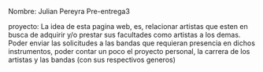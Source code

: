 Nombre: Julian Pereyra
Pre-entrega3

proyecto: La idea de esta pagina web, es, relacionar artistas que esten en busca de adquirir y/o prestar sus facultades como artistas a los demas. Poder enviar las solicitudes a las bandas que requieran presencia en dichos instrumentos, poder contar un poco el proyecto personal, la carrera de los artistas y las bandas (con sus respectivos generos)
